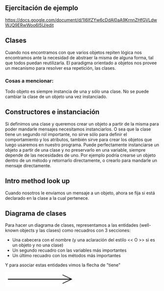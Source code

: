 ## Ejercitación de ejemplo

https://docs.google.com/document/d/1I6IfZYw6cDdAl0aA9KrnnZHfGVLdwWJQ9ERwWoo6l5U/edit

## Clases

Cuando nos encontramos con que varios objetos repiten lógica nos encontramos ante la necesidad de abstraer la misma de alguna forma, tal que todos puedan reutilizarla. El paradigma orientado a objetos nos provee un mecanismo para resolver esa repetición, las clases.

### Cosas a mencionar:
Todo objeto es siempre instancia de una y sólo una clase.
No se puede cambiar la clase de un objeto una vez instanciado. 

## Constructores e instanciación

Si definimos una clase y queremos crear un objeto a partir de la misma para poder mandarle mensajes necesitamos instanciarlos. O sea que la clase tiene un segundo rol importante, no sirve sólo para definir el comportamiento y los atributos, también sirve para crear los objetos que luego usaremos en nuestro programa.
Puede perfectamente instanciarse un objeto a partir de una clase y no preservarlo en una variable, siempre depende de las necesidades de uno. Por ejemplo podría crearse un objeto dentro de un método y retornarlo directamente, o crearlo para mandarle un mensaje directamente.

## Intro method look up

Cuando nosotros le enviamos un mensaje a un objeto, ahora se fija si está declarado en la clase a la cual pertenece.

## Diagrama de clases 

Para hacer un diagrama de clases, representamos a las entidades (well-known objects y las clases) como recuadros con 3 secciones:
  - Una cabecera con el nombre (y una aclaración del estilo << O >> si es un objeto y no una clase)
  - Un segundo recuadro con las variables más importantes
  - Un último recuadro con los métodos más importantes

Y para asociar estas entidades vimos la flecha de "tiene"


![Flecha Tiene](./uml-tiene.png 'Flecha Tiene')
